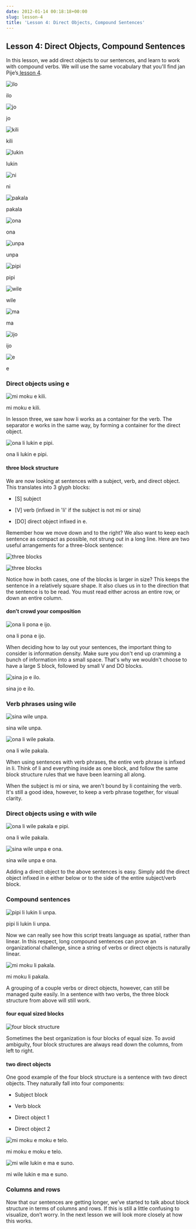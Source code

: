```yaml
---
date: 2012-01-14 00:18:18+00:00
slug: lesson-4
title: 'Lesson 4: Direct Objects, Compound Sentences'
---
```





## Lesson 4: Direct Objects, Compound Sentences




In this lesson, we add direct objects to our sentences, and learn to work with compound verbs. We will use the same vocabulary that you'll find jan Pije’s[ lesson 4](http://bknight0.myweb.uga.edu/toki/lesson/lesson4.html).











    

![ilo](/images/t47_tokipona/t47_nimi/t47_nimi_ilo.jpg)

ilo


    

![jo](/images/t47_tokipona/t47_nimi/t47_nimi_jo.jpg)

jo


    

![kili](/images/t47_tokipona/t47_nimi/t47_nimi_kili.jpg)

kili


    

![lukin](/images/t47_tokipona/t47_nimi/t47_nimi_lukin.jpg)

lukin


    

![ni](/images/t47_tokipona/t47_nimi/t47_nimi_ni.jpg)

ni


    

![pakala](/images/t47_tokipona/t47_nimi/t47_nimi_pakala.jpg)

pakala


    

![ona](/images/t47_tokipona/t47_nimi/t47_nimi_ona.jpg)

ona


    

![unpa](/images/t47_tokipona/t47_nimi/t47_nimi_unpa.jpg)

unpa


    

![pipi](/images/t47_tokipona/t47_nimi/t47_nimi_pipi.jpg)

pipi


    

![wile](/images/t47_tokipona/t47_nimi/t47_nimi_wile.jpg)

wile


    

![ma](/images/t47_tokipona/t47_nimi/t47_nimi_ma.jpg)

ma


     

![ijo](/images/t47_tokipona/t47_nimi/t47_nimi_ijo.jpg)

ijo


    

![e](/images/t47_tokipona/t47_nimi/t47_nimi_e.jpg)

e










### Direct objects using e






    

![mi moku e kili.](/images/t47_tokipona/t47_kamasona/t47_kaso04_01.jpg)

mi moku e kili.








In lesson three, we saw how li works as a container for the verb. The separator e works in the same way, by forming a container for the direct object.






    

![ona li lukin e pipi.](/images/t47_tokipona/t47_kamasona/t47_kaso04_02.jpg)

ona li lukin e pipi.








#### three block structure





We are now looking at sentences with a subject, verb, and direct object. This translates into 3 glyph blocks:






    
  * [S] subject

    
  * [V] verb (infixed in 'li' if the subject is not mi or sina)

    
  * [DO] direct object infixed in e.





Remember how we move down and to the right? We also want to keep each sentence as compact as possible, not strung out in a long line. Here are two useful arrangements for a three-block sentence:






    

![three blocks](/images/t47_tokipona/t47_kamasona/t47_kaso04_04.png)









    

![three blocks](/images/t47_tokipona/t47_kamasona/t47_kaso04_03.png)








Notice how in both cases, one of the blocks is larger in size? This keeps the sentence in a relatively square shape. It also clues us in to the direction that the sentence is to be read. You must read either across an entire row, or down an entire column.





#### don’t crowd your composition






    

![ona li pona e ijo.](/images/t47_tokipona/t47_kamasona/t47_kaso04_06.jpg)

ona li pona e ijo.








When deciding how to lay out your sentences, the important thing to consider is information density. Make sure you don't end up cramming a bunch of information into a small space. That's why we wouldn't choose to have a large S block, followed by small V and DO blocks.






    

![sina jo e ilo.](/images/t47_tokipona/t47_kamasona/t47_kaso04_05.jpg)

sina jo e ilo.








### Verb phrases using wile






    

![sina wile unpa.](/images/t47_tokipona/t47_kamasona/t47_kaso04_08.jpg)

sina wile unpa.









    

![ona li wile pakala.](/images/t47_tokipona/t47_kamasona/t47_kaso04_07.jpg)

ona li wile pakala.








When using sentences with verb phrases, the entire verb phrase is infixed in li. Think of li and everything inside as one block, and follow the same block structure rules that we have been learning all along.





When the subject is mi or sina, we aren't bound by li containing the verb. It's still a good idea, however, to keep a verb phrase together, for visual clarity.





### Direct objects using e with wile






    

![ona li wile pakala e pipi.](/images/t47_tokipona/t47_kamasona/t47_kaso04_09.jpg)

ona li wile pakala.









    

![sina wile unpa e ona.](/images/t47_tokipona/t47_kamasona/t47_kaso04_10.jpg)

sina wile unpa e ona.








Adding a direct object to the above sentences is easy. Simply add the direct object infixed in e either below or to the side of the entire subject/verb block.





### Compound sentences






    

![pipi li lukin li unpa.](/images/t47_tokipona/t47_kamasona/t47_kaso04_11.jpg)

pipi li lukin li unpa.








Now we can really see how this script treats language as spatial, rather than linear. In this respect, long compound sentences can prove an organizational challenge, since a string of verbs or direct objects is naturally linear.






    

![mi moku li pakala.](/images/t47_tokipona/t47_kamasona/t47_kaso04_12.jpg)

mi moku li pakala.








A grouping of a couple verbs or direct objects, however, can still be managed quite easily. In a sentence with two verbs, the three block structure from above will still work.





#### four equal sized blocks






    

![four block structure](/images/t47_tokipona/t47_kamasona/t47_kaso04_12b.png)








Sometimes the best organization is four blocks of equal size. To avoid ambiguity, four block structures are always read down the columns, from left to right.





#### two direct objects





One good example of the four block structure is a sentence with two direct objects. They naturally fall into four components:






    
  * Subject block

    
  * Verb block

    
  * Direct object 1

    
  * Direct object 2






    

![mi moku e moku e telo.](/images/t47_tokipona/t47_kamasona/t47_kaso04_13.jpg)

mi moku e moku e telo.









    

![mi wile lukin e ma e suno.](/images/t47_tokipona/t47_kamasona/t47_kaso04_14.jpg)

mi wile lukin e ma e suno.








### Columns and rows





Now that our sentences are getting longer, we’ve started to talk about block structure in terms of columns and rows.  If this is still a little confusing to visualize, don’t worry.  In the next lesson we will look more closely at how this works.



